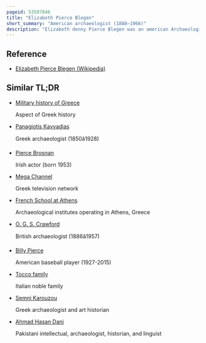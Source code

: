 ```yaml
---
pageid: 53507046
title: "Elizabeth Pierce Blegen"
short_summary: "American archaeologist (1888–1966)"
description: "Elizabeth denny Pierce Blegen was an american Archaeologist Educator and Writer. She visited Sites in Greece and Cyprus contributed Reports on archaeological Discoveries in Greece to the american Journal of Archaeology from 1925 to 1952 and was involved in several Organisations promoting female professional Advancement in Greece and the united States."
---
```


## Reference

- [Elizabeth Pierce Blegen (Wikipedia)](https://en.wikipedia.org/?curid=53507046)

## Similar TL;DR

- [Military history of Greece](/tldr/en/military-history-of-greece)

  Aspect of Greek history

- [Panagiotis Kavvadias](/tldr/en/panagiotis-kavvadias)

  Greek archaeologist (1850â1928)

- [Pierce Brosnan](/tldr/en/pierce-brosnan)

  Irish actor (born 1953)

- [Mega Channel](/tldr/en/mega-channel)

  Greek television network

- [French School at Athens](/tldr/en/french-school-at-athens)

  Archaeological institutes operating in Athens, Greece

- [O. G. S. Crawford](/tldr/en/o-g-s-crawford)

  British archaeologist (1886â1957)

- [Billy Pierce](/tldr/en/billy-pierce)

  American baseball player (1927-2015)

- [Tocco family](/tldr/en/tocco-family)

  Italian noble family

- [Semni Karouzou](/tldr/en/semni-karouzou)

  Greek archaeologist and art historian

- [Ahmad Hasan Dani](/tldr/en/ahmad-hasan-dani)

  Pakistani intellectual, archaeologist, historian, and linguist
